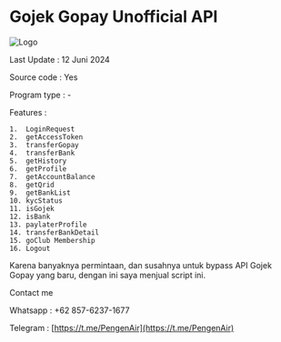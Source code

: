 # Gojek Gopay Unofficial API

![Logo](https://www.jto.co.id/wp-content/uploads/2023/11/gopay-logo.png)

Last Update : 12 Juni 2024

Source code : Yes

Program type : -

Features :

    1.  LoginRequest
    2.  getAccessToken
    3.  transferGopay
    4.  transferBank
    5.  getHistory
    6.  getProfile
    7.  getAccountBalance
    8.  getQrid
    9.  getBankList
    10. kycStatus
    11. isGojek
    12. isBank
    13. paylaterProfile
    14. transferBankDetail
    15. goClub Membership
    16. Logout

Karena banyaknya permintaan, dan susahnya untuk bypass API Gojek Gopay yang baru, dengan ini saya menjual script ini.



Contact me

Whatsapp : +62 857-6237-1677

Telegram : [https://t.me/PengenAir](https://t.me/PengenAir)

